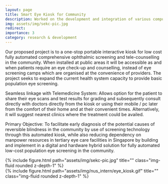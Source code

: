 ```yaml
---
layout: page
title: Smart Eye Kiosk for Community
description: Worked on the development and integration of various computer vision algorithms for the kiosk.
img: assets/img/sekc-pic.jpg
redirect:
importance: 3
category: research & development
---
```


Our proposed project is to a one-stop portable interactive kiosk for low cost fully automated comprehensive ophthalmic screening and tele-counselling in the community. When installed at public areas it will be accessible as and when patients require an eye check-up and counselling, instead of eye screening camps which are organised at the convenience of providers. The project seeks to expand the current health system capacity to provide basic population eye screening.

Seamless linkage with Telemedicine System: Allows option for the patient to share their eye scans and test results for grading and subsequently consult directly with doctors directly from the kiosk or using their mobile / pc later from the comfort of their home and at their convenient times. Alternatively, it will suggest nearest clinics where the treatment could be availed.

Primary Objective: To facilitate early diagnosis of the potential causes of reversible blindness in the community by use of screening technology through this automated kiosk, while also reducing dependency on manpower resources in tertiary eye care facilities in Singapore by building and implement in a digital and hardware hybrid solution for fully automated low-cost population eye screening in the community.


<div class="col-sm mt-3 mt-md-0">
    {% include figure.html path="assets/img/sekc-pic.jpg" title="" class="img-fluid rounded z-depth-1" %}
</div>
<div class="col-sm-6 mt-3 mt-md-0">
    {% include figure.html path="assets/img/nus_intern/eye_kiosk.gif" title="" class="img-fluid rounded z-depth-1" %}
</div>
